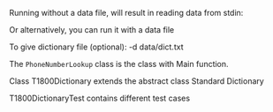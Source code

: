 Running without a data file, will result in reading data from stdin:

Or alternatively, you can run it with a data file

To give dictionary file (optional):
-d data/dict.txt


The `PhoneNumberLookup` class is the class with Main function.

Class T1800Dictionary extends the abstract class Standard Dictionary

T1800DictionaryTest contains different test cases